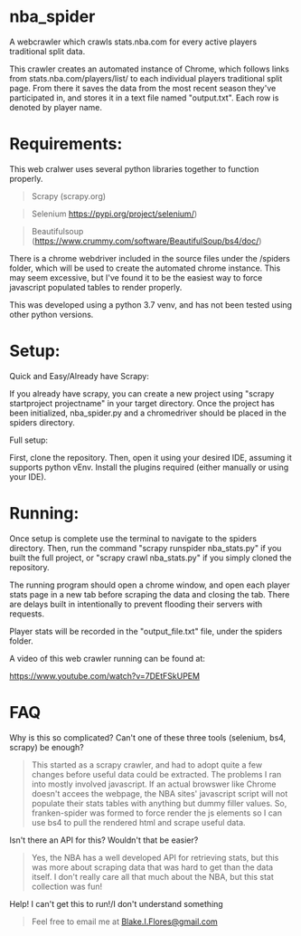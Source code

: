 # nba_spider

A webcrawler which crawls stats.nba.com for every active players traditional split data.

This crawler creates an automated instance of Chrome, which follows links from stats.nba.com/players/list/ to each individual players traditional split page. From there it saves the data from the most recent season they've participated in, and stores it in a text file named "output.txt". Each row is denoted by player name.


# Requirements:

This web cralwer uses several python libraries together to function properly.
> Scrapy  (scrapy.org)

> Selenium   https://pypi.org/project/selenium/)

> Beautifulsoup  (https://www.crummy.com/software/BeautifulSoup/bs4/doc/)

There is a chrome webdriver included in the source files under the /spiders folder, which will be used to create the automated chrome instance. This may seem excessive, but I've found it to be the easiest way to force javascript populated tables to render properly.

This was developed using a python 3.7 venv, and has not been tested using other python versions.

# Setup: 

Quick and Easy/Already have Scrapy:

If you already have scrapy, you can create a new project using "scrapy startproject projectname" in your target directory. Once the project has been initialized, nba_spider.py and a chromedriver should be placed in the spiders directory.

Full setup:

First, clone the repository. Then, open it using your desired IDE, assuming it supports python vEnv. Install the plugins required (either manually or using your IDE).

# Running:
Once setup is complete use the terminal to navigate to the spiders directory. Then, run the command "scrapy runspider nba_stats.py" if you built the full project, or "scrapy crawl nba_stats.py" if you simply cloned the repository.

The running program should open a chrome window, and open each player stats page in a new tab before scraping the data and closing the tab. There are delays built in intentionally to prevent flooding their servers with requests. 

Player stats will be recorded in the "output_file.txt" file, under the spiders folder.

A video of this web crawler running can be found at: 

https://www.youtube.com/watch?v=7DEtFSkUPEM


# FAQ

Why is this so complicated? Can't one of these three tools (selenium, bs4, scrapy) be enough?
>This started as a scrapy crawler, and had to adopt quite a few changes before useful data could be extracted. The problems I ran into mostly involved javascript. If an actual browswer like  Chrome doesn't accees the webpage, the NBA sites' javascript script will not populate their stats tables with anything but dummy filler values. So, franken-spider was formed to force render the js elements so I can use bs4 to pull the rendered html and scrape useful data.

Isn't there an API for this? Wouldn't that be easier?
>Yes, the NBA has a well developed API for retrieving stats, but this was more about scraping data that was hard to get than the data itself. I don't really care all that much about the NBA, but this stat collection was fun!


Help! I can't get this to run!/I don't understand something
>Feel free to email me at Blake.I.Flores@gmail.com

